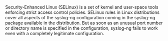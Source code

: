 ---
---
<!-- DISCLAIMER: This file is based on the syslog-ng Open Source Edition documentation https://github.com/balabit/syslog-ng-ose-guides/commit/2f4a52ee61d1ea9ad27cb4f3168b95408fddfdf2 and is used under the terms of The syslog-ng Open Source Edition Documentation License. The file has been modified by Axoflow. -->
Security-Enhanced Linux (SELinux) is a set of kernel and user-space tools enforcing strict access control policies. SELinux rules in Linux distributions cover all aspects of the syslog-ng configuration coming in the syslog-ng package available in the distribution. But as soon as an unusual port number or directory name is specified in the configuration, syslog-ng fails to work even with a completely legitimate configuration.
